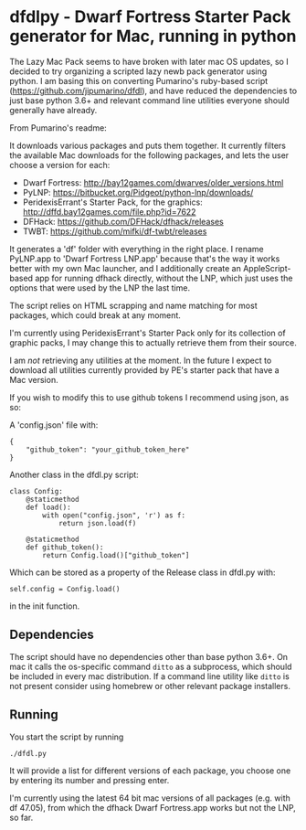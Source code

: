 # dfdlpy - Dwarf Fortress Starter Pack generator for Mac, running in python

The Lazy Mac Pack seems to have broken with later mac OS updates, so I 
decided to try organizing a scripted lazy newb pack generator using python. 
I am basing this on converting Pumarino's ruby-based script 
(https://github.com/jipumarino/dfdl), and have reduced the dependencies to 
just base python 3.6+ and relevant command line utilities everyone should 
generally have already.


From Pumarino's readme:

It downloads various packages and puts them together. It currently filters the
available Mac downloads for the following packages, and lets the user choose a
version for each:

- Dwarf Fortress: http://bay12games.com/dwarves/older_versions.html
- PyLNP: https://bitbucket.org/Pidgeot/python-lnp/downloads/
- PeridexisErrant's Starter Pack, for the graphics:
            http://dffd.bay12games.com/file.php?id=7622
- DFHack: https://github.com/DFHack/dfhack/releases
- TWBT: https://github.com/mifki/df-twbt/releases

It generates a 'df' folder with everything in the right place. I rename
PyLNP.app to 'Dwarf Fortress LNP.app' because that's the way it works better
with my own Mac launcher, and I additionally create an AppleScript-based app
for running dfhack directly, without the LNP, which just uses the options
that were used by the LNP the last time.

The script relies on HTML scrapping and name matching for most packages, which
could break at any moment.

I'm currently using PeridexisErrant's Starter Pack only for its collection of
graphic packs, I may change this to actually retrieve them from their source.

I am _not_ retrieving any utilities at the moment. In the future I expect to
download all utilities currently provided by PE's starter pack that have a
Mac version.


If you wish to modify this to use github tokens I recommend using json, as so:

A 'config.json' file with:
```
{
    "github_token": "your_github_token_here"
}
```
Another class in the dfdl.py script:
```
class Config:
    @staticmethod
    def load():
        with open("config.json", 'r') as f:
            return json.load(f)

    @staticmethod
    def github_token():
        return Config.load()["github_token"]
```
Which can be stored as a property of the Release class in dfdl.py with:
```
self.config = Config.load()
```
in the init function.

## Dependencies

The script should have no dependencies other than base python 3.6+. On mac it calls the os-specific command `ditto` as a subprocess, which should be included in every mac distribution.
If a command line utility like `ditto` is not present consider using homebrew or other relevant package installers.

## Running

You start the script by running

```
./dfdl.py
```

It will provide a list for different versions of each package, you
choose one by entering its number and pressing enter.

I'm currently using the latest 64 bit mac versions of all packages (e.g. with df 47.05),
from which the dfhack Dwarf Fortress.app works but not the LNP, so far.
